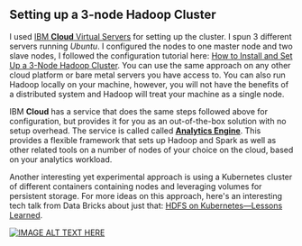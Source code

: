 ## Setting up a 3-node Hadoop Cluster

I used [IBM **Cloud** Virtual Servers](https://console.bluemix.net/catalog/infrastructure/virtual-server-group) for setting up the cluster. I spun 3 different servers running _Ubuntu_. I configured the nodes to one master node and two slave nodes, I followed the configuration tutorial here: [How to Install and Set Up a 3-Node Hadoop Cluster](https://www.linode.com/docs/databases/hadoop/how-to-install-and-set-up-hadoop-cluster/). You can use the same approach on any other cloud platform or bare metal servers you have access to. You can also run Hadoop locally on your machine, however, you will not have the benefits of a distributed system and Hadoop will treat your machine as a single node.

IBM **Cloud** has a service that does the same steps followed above for configuration, but provides it for you as an out-of-the-box solution with no setup overhead. The service is called called [**Analytics Engine**](https://console.bluemix.net/catalog/services/analytics-engine). This provides a flexible framework that sets up Hadoop and Spark as well as other related tools on a number of nodes of your choice on the cloud, based on your analytics workload.

Another interesting yet experimental approach is using a Kubernetes cluster of different containers containing nodes and leveraging volumes for persistent storage. For more ideas on this approach, here's an interesting tech talk from Data Bricks about just that: [HDFS on Kubernetes—Lessons Learned](https://databricks.com/session/hdfs-on-kubernetes-lessons-learned).

[![IMAGE ALT TEXT HERE](https://img.youtube.com/vi/DxCDxi08HWo/0.jpg)](https://youtu.be/DxCDxi08HWo)
